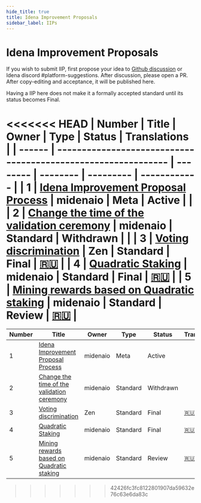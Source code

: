 ```yaml
---
hide_title: true
title: Idena Improvement Proposals
sidebar_label: IIPs
---
```


# Idena Improvement Proposals

If you wish to submit IIP, first propose your idea to [Github discussion](https://github.com/idena-network/idena-docs/discussions) or Idena discord #platform-suggestions.
After discussion, please open a PR. After copy-editing and acceptance, it will be published here.

Having a IIP here does not make it a formally accepted standard until its status becomes Final.

<<<<<<< HEAD
| Number | Title                                                         | Owner    | Type     | Status    | Translations |
| ------ | ------------------------------------------------------------- | -------- | -------- | --------- | ------------ |
| 1      | [Idena Improvement Proposal Process](/docs/iip/iip-1)         | midenaio | Meta     | Active    |              |
| 2      | [Change the time of the validation ceremony](/docs/iip/iip-2) | midenaio | Standard | Withdrawn |              |
| 3      | [Voting discrimination](/docs/iip/iip-3)                      | Zen      | Standard | Final     | [🇷🇺](https://medium.com/idena/babf31b65994)           |
| 4      | [Quadratic Staking](/docs/iip/iip-4)                          | midenaio | Standard | Final     | [🇷🇺](https://medium.com/idena/b7fd7e8b46e5)           |
| 5      | [Mining rewards based on Quadratic staking](/docs/iip/iip-5)  | midenaio | Standard | Review    | [🇷🇺](https://medium.com/idena/fd46e720304)           |
=======
| Number | Title                                                         | Owner    | Type     | Status    | Translation |
| ------ | ------------------------------------------------------------- | -------- | -------- | --------- | ----------- |
| 1      | [Idena Improvement Proposal Process](/docs/iip/iip-1)         | midenaio | Meta     | Active    |             |
| 2      | [Change the time of the validation ceremony](/docs/iip/iip-2) | midenaio | Standard | Withdrawn |             |
| 3      | [Voting discrimination](/docs/iip/iip-3)                      | Zen      | Standard | Final     | [🇷🇺](https://medium.com/idena/babf31b65994)          |
| 4      | [Quadratic Staking](/docs/iip/iip-4)                          | midenaio | Standard | Final     | [🇷🇺](https://medium.com/idena/b7fd7e8b46e5)          |
| 5      | [Mining rewards based on Quadratic staking](/docs/iip/iip-5)  | midenaio | Standard | Review    | [🇷🇺](https://medium.com/idena/fd46e720304)          |
>>>>>>> 42426fc3fc8122801907da59632e76c63e6da83c
